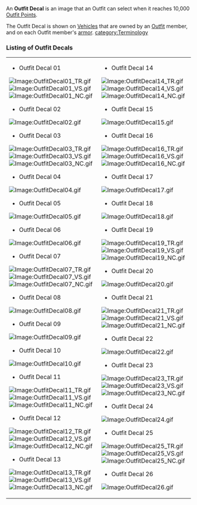 An **Outfit Decal** is an image that an Outfit can select when it
reaches 10,000 [Outfit Points](/Outfit_Points "wikilink").

The Outfit Decal is shown on [Vehicles](/Vehicle "wikilink") that are
owned by an [Outfit](/Outfit "wikilink") member, and on each Outfit
member's [armor](/armor "wikilink").
[category:Terminology](/category:Terminology "wikilink")

### Listing of Outfit Decals

<table width="100%" border="0">
<tr>
<td>

- Outfit Decal 01

![Image:OutfitDecal01_TR.gif](/OutfitDecal01_TR.gif "fig:Image:OutfitDecal01_TR.gif")![Image:OutfitDecal01_VS.gif](/OutfitDecal01_VS.gif "fig:Image:OutfitDecal01_VS.gif")![Image:OutfitDecal01_NC.gif](/OutfitDecal01_NC.gif "fig:Image:OutfitDecal01_NC.gif")

- Outfit Decal 02

![Image:OutfitDecal02.gif](/OutfitDecal02.gif "Image:OutfitDecal02.gif")

- Outfit Decal 03

![Image:OutfitDecal03_TR.gif](/OutfitDecal03_TR.gif "fig:Image:OutfitDecal03_TR.gif")![Image:OutfitDecal03_VS.gif](/OutfitDecal03_VS.gif "fig:Image:OutfitDecal03_VS.gif")![Image:OutfitDecal03_NC.gif](/OutfitDecal03_NC.gif "fig:Image:OutfitDecal03_NC.gif")

- Outfit Decal 04

![Image:OutfitDecal04.gif](/OutfitDecal04.gif "Image:OutfitDecal04.gif")

- Outfit Decal 05

![Image:OutfitDecal05.gif](/OutfitDecal05.gif "Image:OutfitDecal05.gif")

- Outfit Decal 06

![Image:OutfitDecal06.gif](/OutfitDecal06.gif "Image:OutfitDecal06.gif")

- Outfit Decal 07

![Image:OutfitDecal07_TR.gif](/OutfitDecal07_TR.gif "fig:Image:OutfitDecal07_TR.gif")![Image:OutfitDecal07_VS.gif](/OutfitDecal07_VS.gif "fig:Image:OutfitDecal07_VS.gif")![Image:OutfitDecal07_NC.gif](/OutfitDecal07_NC.gif "fig:Image:OutfitDecal07_NC.gif")

- Outfit Decal 08

![Image:OutfitDecal08.gif](/OutfitDecal08.gif "Image:OutfitDecal08.gif")

- Outfit Decal 09

![Image:OutfitDecal09.gif](/OutfitDecal09.gif "Image:OutfitDecal09.gif")

- Outfit Decal 10

![Image:OutfitDecal10.gif](/OutfitDecal10.gif "Image:OutfitDecal10.gif")

- Outfit Decal 11

![Image:OutfitDecal11_TR.gif](/OutfitDecal11_TR.gif "fig:Image:OutfitDecal11_TR.gif")![Image:OutfitDecal11_VS.gif](/OutfitDecal11_VS.gif "fig:Image:OutfitDecal11_VS.gif")![Image:OutfitDecal11_NC.gif](/OutfitDecal11_NC.gif "fig:Image:OutfitDecal11_NC.gif")

- Outfit Decal 12

![Image:OutfitDecal12_TR.gif](/OutfitDecal12_TR.gif "fig:Image:OutfitDecal12_TR.gif")![Image:OutfitDecal12_VS.gif](/OutfitDecal12_VS.gif "fig:Image:OutfitDecal12_VS.gif")![Image:OutfitDecal12_NC.gif](/OutfitDecal12_NC.gif "fig:Image:OutfitDecal12_NC.gif")

- Outfit Decal 13

![Image:OutfitDecal13_TR.gif](/OutfitDecal13_TR.gif "fig:Image:OutfitDecal13_TR.gif")![Image:OutfitDecal13_VS.gif](/OutfitDecal13_VS.gif "fig:Image:OutfitDecal13_VS.gif")![Image:OutfitDecal13_NC.gif](/OutfitDecal13_NC.gif "fig:Image:OutfitDecal13_NC.gif")

</td>
<td>

- Outfit Decal 14

![Image:OutfitDecal14_TR.gif](/OutfitDecal14_TR.gif "fig:Image:OutfitDecal14_TR.gif")![Image:OutfitDecal14_VS.gif](/OutfitDecal14_VS.gif "fig:Image:OutfitDecal14_VS.gif")![Image:OutfitDecal14_NC.gif](/OutfitDecal14_NC.gif "fig:Image:OutfitDecal14_NC.gif")

- Outfit Decal 15

![Image:OutfitDecal15.gif](/OutfitDecal15.gif "Image:OutfitDecal15.gif")

- Outfit Decal 16

![Image:OutfitDecal16_TR.gif](/OutfitDecal16_TR.gif "fig:Image:OutfitDecal16_TR.gif")![Image:OutfitDecal16_VS.gif](/OutfitDecal16_VS.gif "fig:Image:OutfitDecal16_VS.gif")![Image:OutfitDecal16_NC.gif](/OutfitDecal16_NC.gif "fig:Image:OutfitDecal16_NC.gif")

- Outfit Decal 17

![Image:OutfitDecal17.gif](/OutfitDecal17.gif "Image:OutfitDecal17.gif")

- Outfit Decal 18

![Image:OutfitDecal18.gif](/OutfitDecal18.gif "Image:OutfitDecal18.gif")

- Outfit Decal 19

![Image:OutfitDecal19_TR.gif](/OutfitDecal19_TR.gif "fig:Image:OutfitDecal19_TR.gif")![Image:OutfitDecal19_VS.gif](/OutfitDecal19_VS.gif "fig:Image:OutfitDecal19_VS.gif")![Image:OutfitDecal19_NC.gif](/OutfitDecal19_NC.gif "fig:Image:OutfitDecal19_NC.gif")

- Outfit Decal 20

![Image:OutfitDecal20.gif](/OutfitDecal20.gif "Image:OutfitDecal20.gif")

- Outfit Decal 21

![Image:OutfitDecal21_TR.gif](/OutfitDecal21_TR.gif "fig:Image:OutfitDecal21_TR.gif")![Image:OutfitDecal21_VS.gif](/OutfitDecal21_VS.gif "fig:Image:OutfitDecal21_VS.gif")![Image:OutfitDecal21_NC.gif](/OutfitDecal21_NC.gif "fig:Image:OutfitDecal21_NC.gif")

- Outfit Decal 22

![Image:OutfitDecal22.gif](/OutfitDecal22.gif "Image:OutfitDecal22.gif")

- Outfit Decal 23

![Image:OutfitDecal23_TR.gif](/OutfitDecal23_TR.gif "fig:Image:OutfitDecal23_TR.gif")![Image:OutfitDecal23_VS.gif](/OutfitDecal23_VS.gif "fig:Image:OutfitDecal23_VS.gif")![Image:OutfitDecal23_NC.gif](/OutfitDecal23_NC.gif "fig:Image:OutfitDecal23_NC.gif")

- Outfit Decal 24

![Image:OutfitDecal24.gif](/OutfitDecal24.gif "Image:OutfitDecal24.gif")

- Outfit Decal 25

![Image:OutfitDecal25_TR.gif](/OutfitDecal25_TR.gif "fig:Image:OutfitDecal25_TR.gif")![Image:OutfitDecal25_VS.gif](/OutfitDecal25_VS.gif "fig:Image:OutfitDecal25_VS.gif")![Image:OutfitDecal25_NC.gif](/OutfitDecal25_NC.gif "fig:Image:OutfitDecal25_NC.gif")

- Outfit Decal 26

![Image:OutfitDecal26.gif](/OutfitDecal26.gif "Image:OutfitDecal26.gif")

</td>
</tr>
</table>
